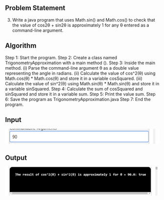 ## Problem Statement

3.	Write a java program that uses Math.sin() and Math.cos() to check that the value of cos2θ + sin2θ is approximately 1 for any θ entered as a command-line argument. 


## Algorithm

   Step 1:  Start the program.
   Step 2:  Create a class named TrigonometryApproximation with a main     method ().
   Step 3:  Inside the main method.
	         (i)   Parse the command-line argument θ as a double value representing the angle in radians.
		      (ii)  Calculate the value of cos^2(θ) using Math.cos(θ) * Math.cos(θ) and store it in a variable cosSquared.
		      (iii) Calculate the value of sin^2(θ) using Math.sin(θ) * Math.sin(θ) and store it in a variable sinSquared.
   Step 4:  Calculate the sum of cosSquared and sinSquared and store it       in a variable sum.
   Step 5:  Print the value sum.
   Step 6:  Save the program as TrigonometryApproximation.java
   Step 7:  End the program.

   ## Input
      
   ![Alt text](image-4.png)

   ## Output
   
   ![Alt text](image-5.png)